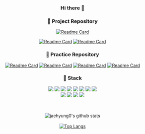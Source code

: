<div align="center">

### Hi there 👋

<!--
**jaehyung0/jaehyung0** is a ✨ _special_ ✨ repository because its `README.md` (this file) appears on your GitHub profile.

Here are some ideas to get you started:

- 🔭 I’m currently working on ...
- 🌱 I’m currently learning ...
- 👯 I’m looking to collaborate on ...
- 🤔 I’m looking for help with ...
- 💬 Ask me about ...
- 📫 How to reach me: ...
- 😄 Pronouns: ...
- ⚡ Fun fact: ...
-->
### 📍 Project Repository
[![Readme Card](https://github-readme-stats.vercel.app/api/pin/?username=jaehyung0&repo=DragonLand&theme=react&cache_seconds=1800)](https://github.com/jaehying0/DragonLand)
<!--[![Readme Card](https://github-readme-stats.vercel.app/api/pin/?username=jaehyung0&repo=DDcenter&theme=react&cache_seconds=1800)](https://github.com/jaehyung0/DDcenter)-->
[![Readme Card](https://github-readme-stats.vercel.app/api/pin/?username=jaehyung0&repo=web_traco&theme=react&cache_seconds=1800)](https://github.com/jaehyung0/web_traco)
[![Readme Card](https://github-readme-stats.vercel.app/api/pin/?username=jaehyung0&repo=springproject&theme=react&cache_seconds=1800)](https://github.com/jaehyung0/springproject)


### 📌 Practice Repository
[![Readme Card](https://github-readme-stats.vercel.app/api/pin/?username=jaehyung0&repo=diary&theme=react&cache_seconds=1800)](https://github.com/jaehyung0/diary)
[![Readme Card](https://github-readme-stats.vercel.app/api/pin/?username=jaehyung0&repo=bloc_pattern&theme=react&cache_seconds=1800)](https://github.com/jaehyung0/bloc_pattern)
[![Readme Card](https://github-readme-stats.vercel.app/api/pin/?username=jaehyung0&repo=GetX&theme=react&cache_seconds=1800)](https://github.com/jaehyung0/GetX)
[![Readme Card](https://github-readme-stats.vercel.app/api/pin/?username=jaehyung0&repo=pracc&theme=react&cache_seconds=1800)](https://github.com/jaehyung0/pracc)


### 🔨 Stack
<img src="https://img.shields.io/badge/Java-007396?style=flat-square&logo=Java&logoColor=white">
<img src="https://img.shields.io/badge/Oracle-F80000?style=flat-square&logo=Oracle&logoColor=white">
<img src="https://img.shields.io/badge/POSTGRE-SQL-6DB33F?style=flat-square&logo=Spring&logoColor=white">
<img src="https://img.shields.io/badge/HTML5-E34F26?style=flat-square&logo=HTML5&logoColor=white">
<img src="https://img.shields.io/badge/CSS3-1572B6?style=flat-square&logo=CSS3&logoColor=white">
<img src="https://img.shields.io/badge/JavaScript-F7DF1E?style=flat-square&logo=JavaScript&logoColor=black">

<img src="https://img.shields.io/badge/Flutter-007396?style=flat-square&logo=Flutter&logoColor=white">
<img src="https://img.shields.io/badge/Dart-007396?style=flat-square&logo=Dart&logoColor=white">
<br>
<img src="https://img.shields.io/badge/BOOTSTRAP-7952B3?style=flat-square&logo=Bootstrap&logoColor=white">
<img src="https://img.shields.io/badge/JQUERY-0769AD?style=flat-square&logo=jQuery&logoColor=white">
<img src="https://img.shields.io/badge/SPRING-6DB33F?style=flat-square&logo=Spring&logoColor=white">
<img src="https://img.shields.io/badge/EXTJS-6DB33F?style=flat-square&logo=Sencha&logoColor=white">

<br><br>
![jaehyung0's github stats](https://github-readme-stats.vercel.app/api?username=jaehyung0&show_icons=true)
<br>
<br>
[![Top Langs](https://github-readme-stats.vercel.app/api/top-langs/?username=jaehyung0&theme=react&exclude_repo=class-source,jaehyung0)](https://github.com/jaehyung0)
</div>
